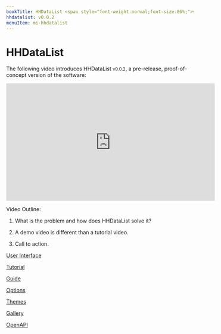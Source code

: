 ```yaml
---
bookTitle: HHDataList <span style="font-weight:normal;font-size:86%;">v0.0.2</span>
hhdatalist: v0.0.2
menuItem: mi-hhdatalist
---
```


# HHDataList

The following video introduces HHDataList <small>v0.0.2</small>, a pre-release, proof-of-concept version of the software:

<iframe width="560" height="315" src="https://www.youtube.com/embed/ahUzp1ib32Q" title="YouTube video player" frameborder="0" allow="accelerometer; autoplay; clipboard-write; encrypted-media; gyroscope; picture-in-picture" allowfullscreen></iframe>

Video Outline:

1. What is the problem and how does HHDataList solve it?

1. A demo video is different than a tutorial video.

1. Call to action.

[User Interface](/en/hhdatalist/v0.0.2/user-interface/)

[Tutorial](/en/hhdatalist/v0.0.2/tutorial/)

[Guide](/en/hhdatalist/v0.0.2/guide/)

[Options](/en/hhdatalist/v0.0.2/options)

[Themes](/en/hhdatalist/v0.0.2/themes/)

[Gallery](/en/hhdatalist/v0.0.2/gallery/)

[OpenAPI](/en/hhdatalist/v0.0.2/openapi/)